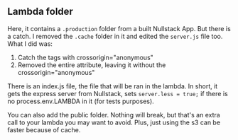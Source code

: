 ## Lambda folder

Here, it contains a `.production` folder from a built Nullstack App. But there is a catch. I removed the `.cache` folder in it and edited the `server.js` file too.
What I did was:
1. Catch the tags with crossorigin="anonymous"
2. Removed the entire attribute, leaving it without the crossorigin="anonymous"

There is an index.js file, the file that will be ran in the lambda. In short, it gets the express server from Nullstack, sets `server.less = true;` if there is no process.env.LAMBDA in it (for tests purposes).

You can also add the public folder. Nothing will break, but that's an extra call to your lambda you may want to avoid. Plus, just using the s3 can be faster because of cache.